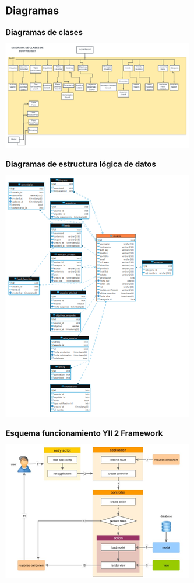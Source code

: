 # Diagramas



## Diagramas de clases

![Diagrama de clases](images/DiagramaClases.png)

## Diagramas de estructura lógica de datos

![Diagrama de estructura lógica de datos](images/DiamlogicaDatos.png)



## Esquema funcionamiento YII 2 Framework

![Diagrama de clases](images/esquemaYii2.png)